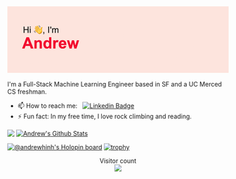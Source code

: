 ![title](./header.png)

I'm a Full-Stack Machine Learning Engineer based in SF and a UC Merced CS freshman.
- 📫 How to reach me: &nbsp; [![Linkedin Badge](https://img.shields.io/badge/-andrewhinh-blue?style=flat&logo=Linkedin&logoColor=white)](https://www.linkedin.com/in/andrewhinh)
- ⚡ Fun fact: In my free time, I love rock climbing and reading.

<a href="https://github.com/anuraghazra/github-readme-stats"><img align="center" src="https://github-readme-stats.vercel.app/api/top-langs/?username=andrewhinh&layout=compact&theme=radical&hide_border=true" /></a> 
<a href="https://github.com/anuraghazra/github-readme-stats"><img align="center" src="https://github-readme-stats.vercel.app/api?username=andrewhinh&count_private=true&show_icons=true&include_all_commits=true&theme=radical&hide_border=true" alt="Andrew's Github Stats" /></a>

[![@andrewhinh's Holopin board](https://holopin.me/andrewhinh)](https://holopin.io/@andrewhinh)
[![trophy](https://github-profile-trophy.vercel.app/?username=andrewhinh&theme=radical&no-frame=true)](https://github.com/ryo-ma/github-profile-trophy)

<p align="center"> 
  Visitor count<br>
  <img src="https://profile-counter.glitch.me/andrewhinh/count.svg" />
</p>
